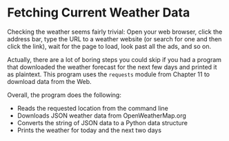 # Fetching Current Weather Data

Checking the weather seems fairly trivial: Open your web browser, click the address bar, type the URL to a weather website (or search for one and then click the link), wait for the page to load, look past all the ads, and so on.

Actually, there are a lot of boring steps you could skip if you had a program that downloaded the weather forecast for the next few days and printed it as plaintext. This program uses the `requests` module from Chapter 11 to download data from the Web.

Overall, the program does the following:
- Reads the requested location from the command line
- Downloads JSON weather data from OpenWeatherMap.org
- Converts the string of JSON data to a Python data structure
- Prints the weather for today and the next two days
